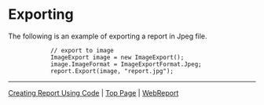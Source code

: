 # Exporting

The following is an example of exporting a report in Jpeg file.

```		
            // export to image
            ImageExport image = new ImageExport();
            image.ImageFormat = ImageExportFormat.Jpeg;
            report.Export(image, "report.jpg");
```

---

[Creating Report Using Code](CreatingReportUsingCode.md) | [Top Page](README.md) | [WebReport](WebReport.md)